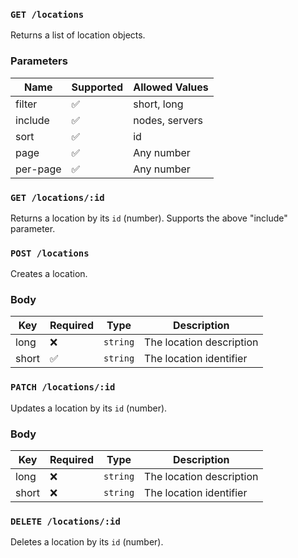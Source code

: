 ### `GET /locations`
Returns a list of location objects.

### Parameters
Name | Supported | Allowed Values
----------|-----------|---------------
filter | ✅ | short, long
include | ✅ | nodes, servers
sort | ✅ | id
page | ✅ | Any number
per-page | ✅ | Any number

### `GET /locations/:id`
Returns a location by its `id` (number). Supports the above "include" parameter.

### `POST /locations`
Creates a location.

### Body
Key | Required | Type | Description
----|----------|-------|------------
long | ❌ | `string` | The location description
short | ✅ | `string` | The location identifier

### `PATCH /locations/:id`
Updates a location by its `id` (number).

### Body
Key | Required | Type | Description
----|----------|-------|------------
long | ❌ | `string` | The location description
short | ❌ | `string` | The location identifier

### `DELETE /locations/:id`
Deletes a location by its `id` (number).
